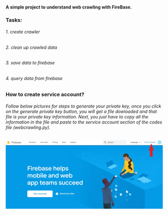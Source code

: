 #### A simple project to understand web crawling with FireBase.

### Tasks:

###### 1. create crawler
###### 2. clean up crawled data
###### 3. save data to firebase
###### 4. query data from firebase


### How to create service account?


###### Follow below pictures for steps to generate your private key, once you click on the generate private key button, you will get a file dowloaded and that file is your private key information. Next, you just have to copy all the information in the file and paste to the service account section of the codes file (webcrawling.py).

![alt text](./images/Firebase1.jpg)
